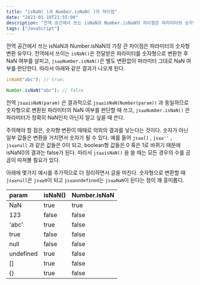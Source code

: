 ```yaml
---
title: "isNaN( )과 Number.isNaN( )의 차이점"
date: "2023-01-19T21:55:00"
description: "전역 공간에서 쓰는 isNaN과 Number.isNaN의 차이점은 파라미터의 숫자형 변환 유무다. isNaN은 전달받은 파라미터를 숫자형으로 변환 후 NaN 여부를 판별하지만 Number.isNaN은 별도의 변환없이 받은 파라미터 그대로 NaN여부를 판단한다. 숫자형 변환시 예기치 않은 결과가 나올 수 있으므로 isNaN을 쓸 때는 항상 주의해서 써야한다."
tags: ["JavaScript"]
---
```


전역 공간에서 쓰는 isNaN과 Number.isNaN의 가장 큰 차이점은 파라미터의 숫자형 변환 유무다. 전역에서 쓰이는 `isNaN()`은 전달받은 파라미터를 숫자형으로 변환한 후 NaN 여부를 살피고, `js≤≥Number.isNaN()`은 별도 변환없이 파라미터 그대로 NaN 여부를 판단한다.
따라서 아래와 같은 결과가 나오게 된다.

```javascript
isNaN("abc"); // true;

Number.isNaN("abc"); // false
```

전역 `js≤≥isNaN(param)` 은 결과적으로 `js≤≥isNaN(Number(param))` 과 동일하므로 숫자형으로 변환된 파라미터의 NaN 여부를 판단할 때 쓰고, `js≤≥Number.isNaN()` 은 파라미터가 정확히 NaN인지 아닌지 알고 싶을 때 쓴다.

주의해야 할 점은, 숫자형 변환이 때때로 의외의 결과를 낳는다는 것이다. 숫자가 아닌 일부 값들은 변환을 거치면서 숫자가 될 수 있다. 예를 들어 `js≤≥[]` , `js≤≥''` , `js≤≥null` 과 같은 값들은 0이 되고, boolean형 값들은 0 혹은 1로 바뀌기 때문에 isNaN()의 결과는 false가 된다. 따라서 `js≤≥isNaN()` 을 쓸 때는 모든 경우의 수를 곰곰이 따져볼 필요가 있다.

아래에 몇가지 예시를 추가적으로 더 정리하면서 글을 마친다. 숫자형으로 변환할 때 `js≤≥null`은 `js≤≥0`이 되고 `js≤≥undefined`는 `js≤≥NaN`이 된다는 점이 꽤 흥미롭다.

| param     | isNaN() | Number.isNaN |
| :-------- | :------ | :----------- |
| NaN       | true    | true         |
| 123       | false   | false        |
| 'abc'     | true    | false        |
| true      | false   | false        |
| null      | false   | false        |
| undefined | true    | false        |
| []        | true    | false        |
| {}        | true    | false        |

